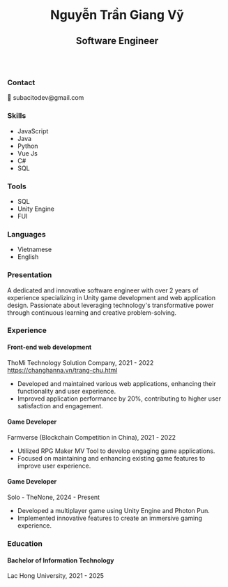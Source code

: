 <body>
    <div class="cv-container">
        <header class="header">
            <div class="header-content">
                <h1>Nguyễn Trần Giang Vỹ</h1>
                <h2>Software Engineer</h2>
            </div>
            <div class="pic-face">
                <div class="img-container">
                    <img src="img/image.png" alt="">
                </div>
            </div>
        </header>
        <div class="my-cv">
            <aside class="sidebar">
                <section class="contact-info">
                    <h3>Contact</h3>
                    <p><strong>📧</strong> subacitodev@gmail.com</p>
                </section>
                <section class="skills">
                    <h3>Skills</h3>
                    <ul>
                        <li>JavaScript</li>
                        <li>Java</li>
                        <li>Python</li>
                        <li>Vue Js</li>
                        <li>C#</li>
                        <li>SQL</li>
                    </ul>
                </section>
                <section class="tools">
                    <h3>Tools</h3>
                    <ul>
                        <li>SQL</li>
                        <li>Unity Engine</li>
                        <li>FUI</li>
                    </ul>
                </section>
                <section class="languages">
                    <h3>Languages</h3>
                    <ul>
                        <li>Vietnamese</li>
                        <li>English</li>
                    </ul>
                </section>
            </aside>
            <main class="main-content">
                <section class="profile-summary">
                    <h3>Presentation</h3>
                    <p>A dedicated and innovative software engineer with over 2 years of experience specializing in Unity game development and web application design. Passionate about leveraging technology's transformative power through continuous learning and creative problem-solving.
</p>
                </section>
                <section class="experience">
                    <h3>Experience</h3>
                    <div class="job">
                        <h4>Front-end web development</h4>
                        <p class="company">ThoMi Technology Solution Company, 2021 - 2022 <a href="https://changhanna.vn/trang-chu.html">https://changhanna.vn/trang-chu.html</a></p>
                        <ul>
                            <li>Developed and maintained various web applications, enhancing their functionality and user experience.
</li>
                            <li>Improved application performance by 20%, contributing to higher user satisfaction and engagement.
</li>
                        </ul>
                    </div>
                    <div class="job">
                        <h4>Game Developer</h4>
                        <p class="company">Farmverse (Blockchain Competition in China), 2021 - 2022</p>
                        <ul>
                            <li>Utilized RPG Maker MV Tool to develop engaging game applications.</li>
                            <li>Focused on maintaining and enhancing existing game features to improve user experience.</li>
                        </ul>
                    </div>
                    <div class="job">
                        <h4>Game Developer</h4>
                        <p class="company">Solo - TheNone, 2024 - Present</p>
                        <ul>
                            <li>Developed a multiplayer game using Unity Engine and Photon Pun.</li>
                            <li>Implemented innovative features to create an immersive gaming experience.</li>
                        </ul>
                    </div>
                </section>
                <section class="education">
                    <h3>Education</h3>
                    <div class="education-item">
                        <h4>Bachelor of Information Technology</h4>
                        <p class="institution">Lac Hong University, 2021 - 2025</p>
                    </div>
                </section>
            </main>
        </div>
    </div>
</body>

</html>

